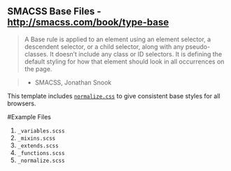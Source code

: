 ## SMACSS Base Files - http://smacss.com/book/type-base

> A Base rule is applied to an element using an element selector, a descendent selector, or a child selector, along with any pseudo-classes. It doesn’t include any class or ID selectors. It is defining the default styling for how that element should look in all occurrences on the page.

> - SMACSS, Jonathan Snook

This template includes [`normalize.css`](http://necolas.github.com/normalize.css/) to give consistent base styles for all browsers.

#Example Files
1. `_variables.scss`
2. `_mixins.scss`
3. `_extends.scss`
4. `_functions.scss`
5. `_normalize.scss`
